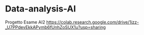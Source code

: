 # Data-analysis-AI
Progetto Esame AI2
https://colab.research.google.com/drive/1izz-_U7PPdevEkkAPymb6fUnhZoSUX1u?usp=sharing
